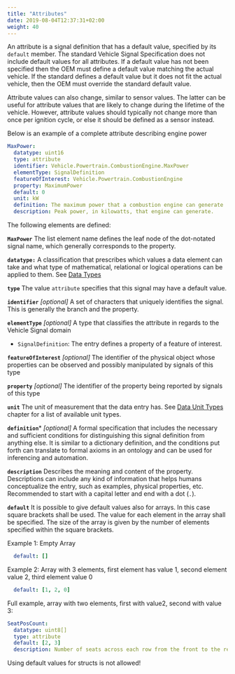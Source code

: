 ```yaml
---
title: "Attributes"
date: 2019-08-04T12:37:31+02:00
weight: 40
---
```


An attribute is a signal definition that has a default value, specified by
its ```default``` member.
The standard Vehicle Signal Specification does not include default values for all attributes.
If a default value has not been specified then the OEM must define a default value matching the actual vehicle.
If the standard defines a default value but it does not fit the actual vehicle,
then the OEM must override the standard default value.

Attribute values can also change, similar to sensor values.
The latter can be useful for attribute values that are likely to change during the lifetime of the vehicle.
However, attribute values should typically not change more than once per ignition cycle,
or else it should be defined as a sensor instead.

Below is an example of a complete attribute describing engine power

```YAML
MaxPower:
  datatype: uint16
  type: attribute
  identifier: Vehicle.Powertrain.CombustionEngine.MaxPower
  elementType: SignalDefinition
  featureOfInterest: Vehicle.Powertrain.CombustionEngine
  property: MaximumPower
  default: 0
  unit: kW
  definition: The maximum power that a combustion engine can generate
  description: Peak power, in kilowatts, that engine can generate.
```

The following elements are defined:

**`MaxPower`**
The list element name defines the leaf node of the dot-notated signal name, which generally corresponds to the property.

**`datatype:`**
A classification that prescribes which values a data element can take and what type of mathematical, relational or logical operations 
can be applied to them.  See [Data Types](/vehicle_signal_specification/rule_set/data_entry/data_types/) 

**```type```**
The value ```attribute``` specifies that this signal may have a default value.

**```identifier```** *[optional]*
A set of characters that uniquely identifies the signal.  This is generally the branch and the property.

**```elementType```** *[optional]*
A type that classifies the attribute in regards to the Vehicle Signal domain
- ```SignalDefinition```: The entry defines a property of a feature of interest.

**```featureOfInterest```** *[optional]*
The identifier of the physical object whose properties can be observed and possibly manipulated by signals of this type

**```property```** *[optional]*
The identifier of the property being reported by signals of this type

**```unit```**
The unit of measurement that the data entry has. See [Data Unit Types](/vehicle_signal_specification/rule_set/data_entry/data_unit_types/)
chapter for a list of available unit types.

**```definition```*** *[optional]*
A formal specification that includes the necessary and sufficient conditions for distinguishing this signal definition from anything else.  It is similar to a dictionary definition, and the conditions put forth can translate to formal axioms in an ontology and can be used for inferencing and automation.

**```description```**
Describes the meaning and content of the property.  Descriptions can include any kind of information that helps humans conceptualize the entry, such as examples, physical properties, etc.
Recommended to start with a capital letter and end with a dot (`.`).

**```default```**
It is possible to give default values also for arrays. In this case square brackets shall be used. The value for each element in the array shall be specified. The size of the array is given by the number of elements specified within the square brackets.

Example 1: Empty Array

```YAML
  default: []
```

Example 2: Array with 3 elements, first element has value 1, second element value 2, third element value 0

```YAML
  default: [1, 2, 0]
```

Full example, array with two elements, first with value2, second with value 3:

```YAML
SeatPosCount:
  datatype: uint8[]
  type: attribute
  default: [2, 3]
  description: Number of seats across each row from the front to the rear
```

Using default values for structs is not allowed!
